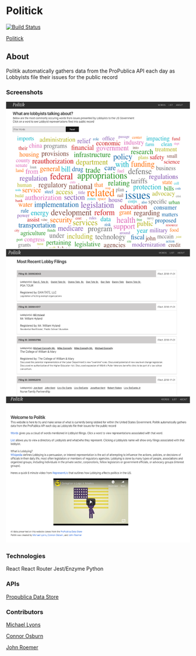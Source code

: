 # Politick

[![Build Status](https://travis-ci.org/michaelyons/informant-client.svg?branch=master)](https://travis-ci.org/michaelyons/informant-client)

[Politick](https://informant-lobby.herokuapp.com/)

## About

Politik automatically gathers data from the ProPublica API each day as Lobbyists file their issues for the public record

### Screenshots

<img src="https://github.com/michaelyons/Informant-Client/blob/master/Screen%20Shot%202018-11-01%20at%207.56.07%20AM.png" alt="heading" width="800" height="400"/>

<img src="https://github.com/michaelyons/Informant-Client/blob/master/Screen%20Shot%202018-11-01%20at%207.56.42%20AM.png" alt="heading" width="800" height="400"/>

<img src="https://github.com/michaelyons/Informant-Client/blob/master/Screen%20Shot%202018-11-01%20at%207.56.55%20AM.png" alt="heading" width="800" height="400"/>


### Technologies

React
React Router
Jest/Enzyme 
Python

### APIs

[Propublica Data Store](https://www.propublica.org/datastore/apis)

### Contributors

[Michael Lyons](https://github.com/michaelyons)

[Connor Osburn](https://github.com/letsdothis64)

[John Roemer](https://github.com/jtrtj)
